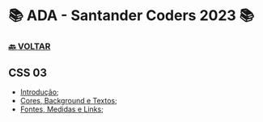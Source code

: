 # 📚 ADA - Santander Coders 2023 📚

### [🔙 **VOLTAR**](../../)

## **CSS 03**

- [Introdução](/Web-Front-End/CSS/css_aulas/index.html);
- [Cores, Background e Textos](/Web-Front-End/CSS/css_aulas/style.css);
- [Fontes, Medidas e Links](/Web-Front-End/CSS/css_aulas/style.css);

&nbsp;
